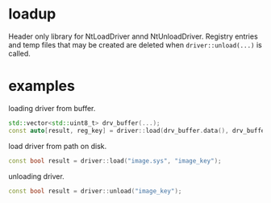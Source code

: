 # loadup

Header only library for NtLoadDriver annd NtUnloadDriver. Registry entries and temp files that may be created are deleted when `driver::unload(...)` is called.

# examples

loading driver from buffer.

```cpp
std::vector<std::uint8_t> drv_buffer(...);
const auto[result, reg_key] = driver::load(drv_buffer.data(), drv_buffer.size());
```

load driver from path on disk.

```cpp
const bool result = driver::load("image.sys", "image_key");
```

unloading driver.

```cpp
const bool result = driver::unload("image_key");
```